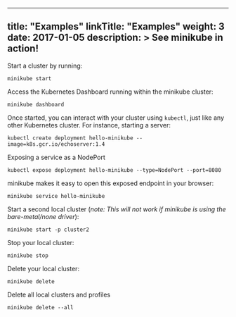
---
title: "Examples"
linkTitle: "Examples"
weight: 3
date: 2017-01-05
description: >
  See minikube in action!
---

Start a cluster by running:

`minikube start`

Access the Kubernetes Dashboard running within the minikube cluster:

`minikube dashboard`

Once started, you can interact with your cluster using `kubectl`, just like any other Kubernetes cluster. For instance, starting a server:

`kubectl create deployment hello-minikube --image=k8s.gcr.io/echoserver:1.4`

Exposing a service as a NodePort

`kubectl expose deployment hello-minikube --type=NodePort --port=8080`

minikube makes it easy to open this exposed endpoint in your browser:

`minikube service hello-minikube`

Start a second local cluster (_note: This will not work if minikube is using the bare-metal/none driver_):

`minikube start -p cluster2`

Stop your local cluster:

`minikube stop`

Delete your local cluster:

`minikube delete`

Delete all local clusters and profiles

`minikube delete --all`
